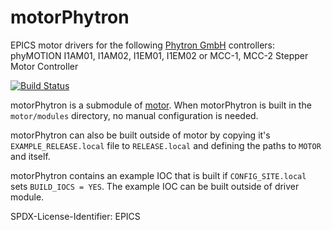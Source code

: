 # motorPhytron
EPICS motor drivers for the following [Phytron GmbH](https://www.phytron.eu/) controllers: phyMOTION I1AM01, I1AM02, I1EM01, I1EM02 or MCC-1, MCC-2 Stepper Motor Controller

[![Build Status](https://github.com/epics-motor/motorPhytron/actions/workflows/ci-scripts-build.yml/badge.svg)](https://github.com/epics-motor/motorPhytron/actions/workflows/ci-scripts-build.yml)
<!--[![Build Status](https://travis-ci.org/epics-motor/motorPhytron.png)](https://travis-ci.org/epics-motor/motorPhytron)-->

motorPhytron is a submodule of [motor](https://github.com/epics-modules/motor).  When motorPhytron is built in the ``motor/modules`` directory, no manual configuration is needed.

motorPhytron can also be built outside of motor by copying it's ``EXAMPLE_RELEASE.local`` file to ``RELEASE.local`` and defining the paths to ``MOTOR`` and itself.

motorPhytron contains an example IOC that is built if ``CONFIG_SITE.local`` sets ``BUILD_IOCS = YES``.  The example IOC can be built outside of driver module.

SPDX-License-Identifier: EPICS
